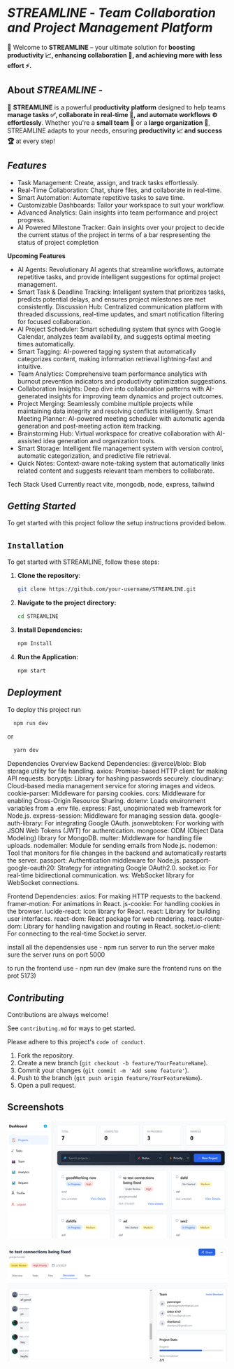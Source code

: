 
# ***_STREAMLINE_*** - *Team Collaboration and Project Management Platform*


🚀 Welcome to **STREAMLINE** – your ultimate solution for **boosting productivity 📈, enhancing collaboration 🤝, and achieving more with less effort ⚡.**
## About ***STREAMLINE*** -

🚀 **STREAMLINE** is a powerful **productivity platform** designed to help teams **manage tasks ✅, collaborate in real-time 💬, and automate workflows ⚙️ effortlessly**. Whether you're a **small team 👥** or a **large organization 🏢**, STREAMLINE adapts to your needs, ensuring **productivity 📈 and success 🏆** at every step!
## ***Features***

- Task Management: Create, assign, and track tasks effortlessly.
- Real-Time Collaboration: Chat, share files, and collaborate in real-time.
- Smart Automation: Automate repetitive tasks to save time.
- Customizable Dashboards: Tailor your workspace to suit your workflow.
- Advanced Analytics: Gain insights into team performance and project progress.
- AI Powered Milestone Tracker: Gain insights over your project to decide the current status of the project in terms of a bar respresenting the status of project completion

**Upcoming Features** 

- AI Agents: Revolutionary AI agents that streamline workflows, automate repetitive tasks, and provide intelligent suggestions for optimal project management.
- Smart Task & Deadline Tracking: Intelligent system that prioritizes tasks, predicts potential delays, and ensures project milestones are met consistently.
Discussion Hub: Centralized communication platform with threaded discussions, real-time updates, and smart notification filtering for focused collaboration.
- AI Project Scheduler: Smart scheduling system that syncs with Google Calendar, analyzes team availability, and suggests optimal meeting times automatically.
- Smart Tagging: AI-powered tagging system that automatically categorizes content, making information retrieval lightning-fast and intuitive.
- Team Analytics: Comprehensive team performance analytics with burnout prevention indicators and productivity optimization suggestions.
- Collaboration Insights: Deep dive into collaboration patterns with AI-generated insights for improving team dynamics and project outcomes.
- Project Merging: Seamlessly combine multiple projects while maintaining data integrity and resolving conflicts intelligently.
Smart Meeting Planner: AI-powered meeting scheduler with automatic agenda generation and post-meeting action item tracking.
- Brainstorming Hub: Virtual workspace for creative collaboration with AI-assisted idea generation and organization tools.
- Smart Storage: Intelligent file management system with version control, automatic categorization, and predictive file retrieval.
- Quick Notes: Context-aware note-taking system that automatically links related content and suggests relevant team members to collaborate.


Tech Stack Used Currently
react vite, mongodb, node, express, tailwind

## ***Getting Started***

To get started with this project follow the setup instructions provided below.




## ```Installation```
To get started with STREAMLINE, follow these steps:

1. **Clone the repository**:
   ```bash
   git clone https://github.com/your-username/STREAMLINE.git


2. **Navigate to the project directory:**
   ```bash
   cd STREAMLINE

3. **Install Dependencies:**
   ```bash
   npm Install

4. **Run the Application:**
   ```bash
   npm start


## ***Deployment***

To deploy this project run

```bash
  npm run dev
```
 or 
```bash
  yarn dev
```
Dependencies Overview
Backend Dependencies:
@vercel/blob: Blob storage utility for file handling.
axios: Promise-based HTTP client for making API requests.
bcryptjs: Library for hashing passwords securely.
cloudinary: Cloud-based media management service for storing images and videos.
cookie-parser: Middleware for parsing cookies.
cors: Middleware for enabling Cross-Origin Resource Sharing.
dotenv: Loads environment variables from a .env file.
express: Fast, unopinionated web framework for Node.js.
express-session: Middleware for managing session data.
google-auth-library: For integrating Google OAuth.
jsonwebtoken: For working with JSON Web Tokens (JWT) for authentication.
mongoose: ODM (Object Data Modeling) library for MongoDB.
multer: Middleware for handling file uploads.
nodemailer: Module for sending emails from Node.js.
nodemon: Tool that monitors for file changes in the backend and automatically restarts the server.
passport: Authentication middleware for Node.js.
passport-google-oauth20: Strategy for integrating Google OAuth2.0.
socket.io: For real-time bidirectional communication.
ws: WebSocket library for WebSocket connections.


Frontend Dependencies:
axios: For making HTTP requests to the backend.
framer-motion: For animations in React.
js-cookie: For handling cookies in the browser.
lucide-react: Icon library for React.
react: Library for building user interfaces.
react-dom: React package for web rendering.
react-router-dom: Library for handling navigation and routing in React.
socket.io-client: For connecting to the real-time Socket.io server.

install all the dependensies 
use -  npm run server to run the server make sure the server runs on port 5000

to run the frontend 
use - npm run dev (make sure the frontend runs on the prot 5173)





## ***Contributing***

Contributions are always welcome!

See `contributing.md` for ways to get started.

Please adhere to this project's `code of conduct`.

1. Fork the repository.
2. Create a new branch (`git checkout -b feature/YourFeatureName`).
3. Commit your changes (`git commit -m 'Add some feature'`).
4. Push to the branch (`git push origin feature/YourFeatureName`).
5. Open a pull request.

## Screenshots

![App Screenshot](Screenshot1.png)

![App Screenshot](Screenshot2.png)

